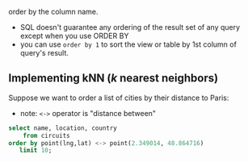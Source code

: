 
order by the column name.
- SQL doesn't guarantee any ordering of the result set of any query except when you use ORDER BY
- you can use `order by 1` to sort the view or table by 1st column of query's result.

## Implementing kNN (*k* nearest neighbors)
Suppose we want to order a list of cities by their distance to Paris:
- note: `<->` operator is "distance between"
```sql
select name, location, country
    from circuits
order by point(lng,lat) <-> point(2.349014, 48.864716)
   limit 10;
```